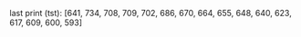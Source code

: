 last print (tst):
	[641, 734, 708, 709, 702, 686, 670, 664, 655, 648, 640, 623, 617, 609, 600, 593]

